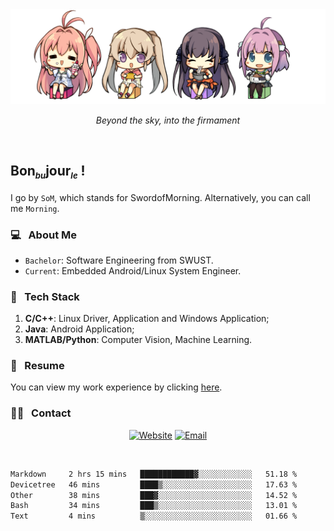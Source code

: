 <img src="./pic/Aokana.png">
<p align="center"><em>Beyond the sky, into the firmament</em></p>

<br/>

## Bon<sub><em><font size=2>bu</font></em></sub>jour<sub><em><font size=2>le</font></em></sub> !

I go by `SoM`, which stands for SwordofMorning. Alternatively, you can call me `Morning`.

### 💻 &nbsp; About Me

- `Bachelor`: Software Engineering from SWUST.
- `Current`: Embedded Android/Linux System Engineer.

### 🔧 &nbsp; Tech Stack

1. **C/C++**: Linux Driver, Application and Windows Application;
2. **Java**: Android Application;
3. **MATLAB/Python**: Computer Vision, Machine Learning.

### 📝 &nbsp; Resume

You can view my work experience by clicking <a href="https://swordofmorning.com/index.php/contact/">here</a>.

### 🤝🏻 &nbsp; Contact

<p align="center">
<a href="https://swordofmorning.com/"><img alt="Website" src="https://img.shields.io/badge/Website-swordofmorning.com-blue?style=flat-square&logo=google-chrome"></a>
<a href="mailto:master@xiaojintao.email
"><img alt="Email" src="https://img.shields.io/badge/Email-master@xiaojintao.email-blue?style=flat-square&logo=gmail"></a>
</p>

<br/>

<!--START_SECTION:waka-->

```txt
Markdown     2 hrs 15 mins   ████████████▓░░░░░░░░░░░░   51.18 %
Devicetree   46 mins         ████▒░░░░░░░░░░░░░░░░░░░░   17.63 %
Other        38 mins         ███▓░░░░░░░░░░░░░░░░░░░░░   14.52 %
Bash         34 mins         ███▒░░░░░░░░░░░░░░░░░░░░░   13.01 %
Text         4 mins          ▒░░░░░░░░░░░░░░░░░░░░░░░░   01.66 %
```

<!--END_SECTION:waka-->
